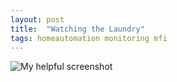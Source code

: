 ```yaml
---
layout: post
title:  "Watching the Laundry"
tags: homeautomation monitoring mfi
---
```



![My helpful screenshot](/assets/LaundryTrailingDay.png)
